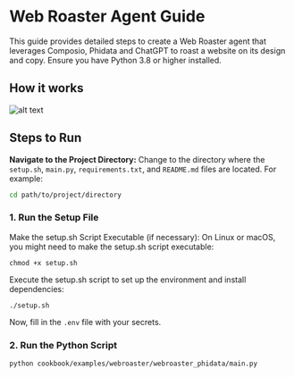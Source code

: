 # Web Roaster Agent Guide

This guide provides detailed steps to create a Web Roaster agent that leverages Composio, Phidata and ChatGPT to roast a website on its design and copy. Ensure you have Python 3.8 or higher installed.

## How it works
![alt text](https://github.com/ComposioHQ/composio/blob/master/python/examples/webroaster/webroaster_phidata/webroast.gif?raw=true)

## Steps to Run

**Navigate to the Project Directory:**
Change to the directory where the `setup.sh`, `main.py`, `requirements.txt`, and `README.md` files are located. For example:
```sh
cd path/to/project/directory
```

### 1. Run the Setup File
Make the setup.sh Script Executable (if necessary):
On Linux or macOS, you might need to make the setup.sh script executable:
```shell
chmod +x setup.sh
```
Execute the setup.sh script to set up the environment and install dependencies:
```shell
./setup.sh
```
Now, fill in the `.env` file with your secrets.

### 2. Run the Python Script
```shell
python cookbook/examples/webroaster/webroaster_phidata/main.py
```


